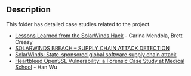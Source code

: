 ## Description

This folder has detailed case studies related to the project.

- [Lessons Learned from the SolarWinds Hack](https://www.acc.com/sites/default/files/2021-02/Lessons%20Learned%20from%20the%20SolarWinds%20Hack.pdf) - Carina Mendola, Brett Creasy
- [SOLARWINDS BREACH – SUPPLY CHAIN ATTACK DETECTION](https://www.attivonetworks.com/wp-content/uploads/sites/13/documentation/Attivo_Networks-SolarWinds_Breach_Detection.pdf)
- [SolarWinds: State-sponsored global software supply chain attack](https://www.cfcs.dk/globalassets/cfcs/dokumenter/rapporter/en/CFCS-solarwinds-report-EN.pdf)
- [Heartbleed OpenSSL Vulnerability: a Forensic Case Study at Medical School](https://research.njms.rutgers.edu/m/it/Publications/docs/Heartbleed_OpenSSL_Vulnerability_a_Forensic_Case_Study_at_Medical_School.pdf) - Han Wu
